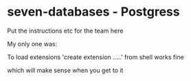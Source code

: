 # seven-databases - Postgress

Put the instructions etc for the team here

My only one was:

To load extensions 'create extension …..' from shell works fine

which will make sense when you get to it

